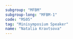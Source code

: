 ```yaml
---
subgroup: "MFBM"
subgroup-long: "MFBM-1"
code: "MS05"
tag: "Minisymposium Speaker"
name: "Natalia Kravtsova"
---
```

